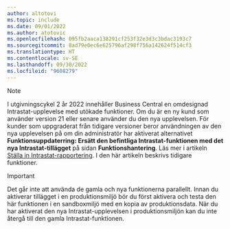 ```yaml
---
author: altotovi
ms.topic: include
ms.date: 09/01/2022
ms.author: atotovic
ms.openlocfilehash: 095fb2aaca138291cf253f32e3d3c3bdac3193c7
ms.sourcegitcommit: 8ad79e0ec6e625796af298f756a142624f514cf3
ms.translationtype: HT
ms.contentlocale: sv-SE
ms.lasthandoff: 09/30/2022
ms.locfileid: "9608279"
---
```

> [!NOTE]
> I utgivningscykel 2 år 2022 innehåller Business Central en omdesignad Intrastat-upplevelse med utökade funktioner. Om du är en ny kund som använder version 21 eller senare använder du den nya upplevelsen. För kunder som uppgraderat från tidigare versioner beror användningen av den nya upplevelsen på om din administratör har aktiverat alternativet **Funktionsuppdaterring: Ersätt den befintliga Intrastat-funktionen med det nya Intrastat-tillägget** på sidan **Funktionshantering**. Läs mer i artikeln [Ställa in Intrastat-rapportering](../finance-how-setup-report-intrastat.md). I den här artikeln beskrivs tidigare funktioner.

> [!IMPORTANT]
> Det går inte att använda de gamla och nya funktionerna parallellt. Innan du aktiverar tillägget i en produktionsmiljö bör du först aktivera och testa den här funktionen i en sandboxmiljö med en kopia av produktionsdata. När du har aktiverat den nya Intrastat-upplevelsen i produktionsmiljön kan du inte återgå till den gamla Intrastat-funktionen.
